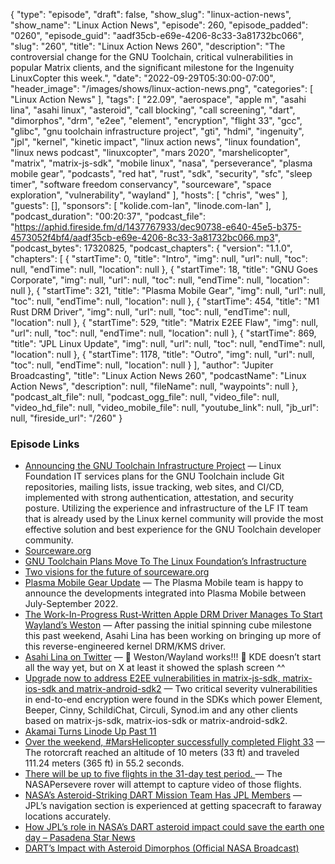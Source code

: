 {
  "type": "episode",
  "draft": false,
  "show_slug": "linux-action-news",
  "show_name": "Linux Action News",
  "episode": 260,
  "episode_padded": "0260",
  "episode_guid": "aadf35cb-e69e-4206-8c33-3a81732bc066",
  "slug": "260",
  "title": "Linux Action News 260",
  "description": "The controversial change for the GNU Toolchain, critical vulnerabilities in popular Matrix clients, and the significant milestone for the Ingenuity LinuxCopter this week.",
  "date": "2022-09-29T05:30:00-07:00",
  "header_image": "/images/shows/linux-action-news.png",
  "categories": [
    "Linux Action News"
  ],
  "tags": [
    "22.09",
    "aerospace",
    "apple m",
    "asahi lina",
    "asahi linux",
    "asteroid",
    "call blocking",
    "call screening",
    "dart",
    "dimorphos",
    "drm",
    "e2ee",
    "element",
    "encryption",
    "flight 33",
    "gcc",
    "glibc",
    "gnu toolchain infrastructure project",
    "gti",
    "hdmi",
    "ingenuity",
    "jpl",
    "kernel",
    "kinetic impact",
    "linux action news",
    "linux foundation",
    "linux news podcast",
    "linuxcopter",
    "mars 2020",
    "marshelicopter",
    "matrix",
    "matrix-js-sdk",
    "mobile linux",
    "nasa",
    "perseverance",
    "plasma mobile gear",
    "podcasts",
    "red hat",
    "rust",
    "sdk",
    "security",
    "sfc",
    "sleep timer",
    "software freedom conservancy",
    "sourceware",
    "space exploration",
    "vulnerability",
    "wayland"
  ],
  "hosts": [
    "chris",
    "wes"
  ],
  "guests": [],
  "sponsors": [
    "kolide.com-lan",
    "linode.com-lan"
  ],
  "podcast_duration": "00:20:37",
  "podcast_file": "https://aphid.fireside.fm/d/1437767933/dec90738-e640-45e5-b375-4573052f4bf4/aadf35cb-e69e-4206-8c33-3a81732bc066.mp3",
  "podcast_bytes": 17320825,
  "podcast_chapters": {
    "version": "1.1.0",
    "chapters": [
      {
        "startTime": 0,
        "title": "Intro",
        "img": null,
        "url": null,
        "toc": null,
        "endTime": null,
        "location": null
      },
      {
        "startTime": 18,
        "title": "GNU Goes Corporate",
        "img": null,
        "url": null,
        "toc": null,
        "endTime": null,
        "location": null
      },
      {
        "startTime": 321,
        "title": "Plasma Mobile Gear",
        "img": null,
        "url": null,
        "toc": null,
        "endTime": null,
        "location": null
      },
      {
        "startTime": 454,
        "title": "M1 Rust DRM Driver",
        "img": null,
        "url": null,
        "toc": null,
        "endTime": null,
        "location": null
      },
      {
        "startTime": 529,
        "title": "Matrix E2EE Flaw",
        "img": null,
        "url": null,
        "toc": null,
        "endTime": null,
        "location": null
      },
      {
        "startTime": 869,
        "title": "JPL Linux Update",
        "img": null,
        "url": null,
        "toc": null,
        "endTime": null,
        "location": null
      },
      {
        "startTime": 1178,
        "title": "Outro",
        "img": null,
        "url": null,
        "toc": null,
        "endTime": null,
        "location": null
      }
    ],
    "author": "Jupiter Broadcasting",
    "title": "Linux Action News 260",
    "podcastName": "Linux Action News",
    "description": null,
    "fileName": null,
    "waypoints": null
  },
  "podcast_alt_file": null,
  "podcast_ogg_file": null,
  "video_file": null,
  "video_hd_file": null,
  "video_mobile_file": null,
  "youtube_link": null,
  "jb_url": null,
  "fireside_url": "/260"
}


### Episode Links

  * [Announcing the GNU Toolchain Infrastructure Project](https://lwn.net/Articles/909704/ "Announcing the GNU Toolchain Infrastructure Project") — Linux Foundation IT services plans for the GNU Toolchain include Git repositories, mailing lists, issue tracking, web sites, and CI/CD, implemented with strong authentication, attestation, and security posture. Utilizing the experience and infrastructure of the LF IT team that is already used by the Linux kernel community will provide the most effective solution and best experience for the GNU Toolchain developer community.
  * [Sourceware.org](http://sourceware.org/ "Sourceware.org")
  * [GNU Toolchain Plans Move To The Linux Foundation’s Infrastructure](https://www.phoronix.com/news/GNU-Toolchain-Infrastructure "GNU Toolchain Plans Move To The Linux Foundation’s Infrastructure")
  * [Two visions for the future of sourceware.org](https://lwn.net/Articles/908638/ "Two visions for the future of sourceware.org")
  * [Plasma Mobile Gear Update](https://plasma-mobile.org/2022/09/27/plasma-mobile-gear-22-09/ "Plasma Mobile Gear Update") — The Plasma Mobile team is happy to announce the developments integrated into Plasma Mobile between July-September 2022.
  * [The Work-In-Progress Rust-Written Apple DRM Driver Manages To Start Wayland’s Weston](https://www.phoronix.com/news/Rust-Apple-DRM-Starts-Weston "The Work-In-Progress Rust-Written Apple DRM Driver Manages To Start Wayland’s Weston") — After passing the initial spinning cube milestone this past weekend, Asahi Lina has been working on bringing up more of this reverse-engineered kernel DRM/KMS driver.
  * [Asahi Lina on Twitter](https://twitter.com/LinaAsahi/status/1575100421823115264 "Asahi Lina on Twitter") — 🚀 Weston/Wayland works!!! 🚀 KDE doesn’t start all the way yet, but on X at least it showed the splash screen ^^ 
  * [Upgrade now to address E2EE vulnerabilities in matrix-js-sdk, matrix-ios-sdk and matrix-android-sdk2](https://matrix.org/blog/2022/09/28/upgrade-now-to-address-encryption-vulns-in-matrix-sdks-and-clients "Upgrade now to address E2EE vulnerabilities in matrix-js-sdk, matrix-ios-sdk and matrix-android-sdk2") — Two critical severity vulnerabilities in end-to-end encryption were found in the SDKs which power Element, Beeper, Cinny, SchildiChat, Circuli, Synod.im and any other clients based on matrix-js-sdk, matrix-ios-sdk or matrix-android-sdk2.
  * [Akamai Turns Linode Up Past 11 ](https://www.linode.com/blog/linode/akamai-turns-linode-up-past-11 "Akamai Turns Linode Up Past 11 ")
  * [Over the weekend, #MarsHelicopter successfully completed Flight 33](https://twitter.com/NASAJPL/status/1574899348197949440 "Over the weekend, #MarsHelicopter successfully completed Flight 33") — The rotorcraft reached an altitude of 10 meters (33 ft) and traveled 111.24 meters (365 ft) in 55.2 seconds.
  * [There will be up to five flights in the 31-day test period. ](https://twitter.com/NASAJPL/status/1380938444927508484 "There will be up to five flights in the 31-day test period. ") — The NASAPersevere rover will attempt to capture video of those flights.
  * [NASA’s Asteroid-Striking DART Mission Team Has JPL Members](https://www.jpl.nasa.gov/news/nasas-asteroid-striking-dart-mission-team-has-jpl-members "NASA’s Asteroid-Striking DART Mission Team Has JPL Members") — JPL’s navigation section is experienced at getting spacecraft to faraway locations accurately.
  * [How JPL’s role in NASA’s DART asteroid impact could save the earth one day – Pasadena Star News](https://www.pasadenastarnews.com/2022/09/26/how-jpls-role-in-nasas-dart-asteroid-impact-could-save-the-earth-one-day/ "How JPL’s role in NASA’s DART asteroid impact could save the earth one day – Pasadena Star News")
  * [DART’s Impact with Asteroid Dimorphos (Official NASA Broadcast)](https://youtu.be/4RA8Tfa6Sck?t=4604 "DART’s Impact with Asteroid Dimorphos \(Official NASA Broadcast\)")


